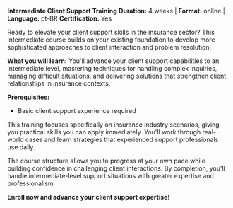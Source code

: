 **Intermediate Client Support Training**
**Duration:** 4 weeks | **Format:** online | **Language:** pt-BR
**Certification:** Yes

Ready to elevate your client support skills in the insurance sector? This intermediate course builds on your existing foundation to develop more sophisticated approaches to client interaction and problem resolution.

**What you will learn:**
You'll advance your client support capabilities to an intermediate level, mastering techniques for handling complex inquiries, managing difficult situations, and delivering solutions that strengthen client relationships in insurance contexts.

**Prerequisites:**
- Basic client support experience required

This training focuses specifically on insurance industry scenarios, giving you practical skills you can apply immediately. You'll work through real-world cases and learn strategies that experienced support professionals use daily.

The course structure allows you to progress at your own pace while building confidence in challenging client interactions. By completion, you'll handle intermediate-level support situations with greater expertise and professionalism.

**Enroll now and advance your client support expertise!**